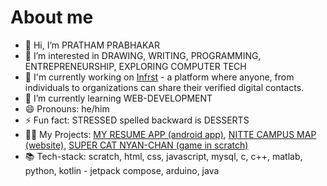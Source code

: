 # About me

<!--**firstprthm/firstprthm** is a ✨ _special_ ✨ repository because its `README.md` (this file) appears on your GitHub profile.-->

- 👋 Hi, I’m PRATHAM PRABHAKAR
- 👀 I’m interested in DRAWING, WRITING, PROGRAMMING, ENTREPRENEURSHIP, EXPLORING COMPUTER TECH
- 🔭 I'm currently working on <a href="https://infrst.netlify.app/">Infrst</a> - a platform where anyone, from individuals to organizations can share their verified digital contacts.
- 🌱 I’m currently learning WEB-DEVELOPMENT
- 😄 Pronouns: he/him
- ⚡ Fun fact: STRESSED spelled backward is DESSERTS
- 🧑‍💻 My Projects: <a href="https://github.com/firstprthm/MyResume">MY RESUME APP (android app)</a>, <a href="https://nittecampus.pages.dev">NITTE CAMPUS MAP (website)</a>, <a href="https://scratch.mit.edu/projects/1147915240">SUPER CAT NYAN-CHAN (game in scratch)</a>
- 📚 Tech-stack: scratch, html, css, javascript, mysql, c, c++, matlab, python, kotlin - jetpack compose, arduino, java

